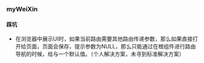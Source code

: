 ### myWeiXin

#### 踩坑
+ 在浏览器中展示UI时，如果当前路由需要其他路由传递参数，那么如果直接打开给页面，页面会保存，提示参数为NULL，那么只能通过在根组件进行路由导航的时候，给与一个默认值。（个人解决方案，未寻到标准解决方案）